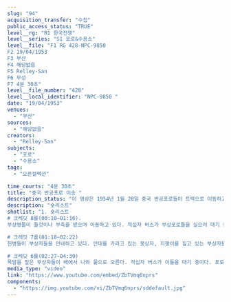 ```yaml
---
slug: "94"
acquisition_transfer: "수집"
public_access_status: "TRUE"
level__rg: "R1 한국전쟁"
level__series: "S1 포로&수용소"
level__file: "F1 RG 428-NPC-9850 
F2 19/04/1953
F3 부산
F4 해당없음 
F5 Relley-San
F6 무성
F7 4분 30초"
level__file_number: "428"
level__local_identifier: "NPC-9850 "
date: "19/04/1953"
venues: 
  - "부산"
sources: 
  - "해당없음"
creators: 
  - "Relley-San"
subjects: 
  - "포로"
  - "수용소"
tags: 
  - "오픈컬렉션"

time_courts: "4분 30초"
title: "중국 반공포로 이송 "
description_status: "이 영상은 1954년 1월 20일 중국 반공포로들이 트럭으로 이동하고 중간 하역지에서 내려 DDT 살포하고 식사하는 장면을 담았다."
description: "숏리스트"
shotlist: "1. 숏리스트
# 크레딧 8롤(00:10~01:16). 
부상병들이 들것이나 부축을 받으며 이동하고 있다. 적십자 버스가 부상포로들을 실으러 대기 중이다. 줄지어 나가는 적십자 차량.

# 크레딧 7롤(01:18~02:22) 
헌병들이 부상자들을 안내하고 있다. 안대를 가리고 있는 붕상자, 지팡이를 짚고 있는 부상자들이 보인다. 포대를 짊어진 포로들의 행렬. 바닷가에는 포로들을 태운 배가 서 있다. 목발을 짚은 부상병들도 보인다.

# 크레딧 6롤(02:27~04:30)
목발을 짚은 부상자들이 배에서 나와 뭍으로 오른다. 적십자 버스가 이들을 대기 중이다. 포로를 태운 버스가 떠나고 유엔과 적십자 사람들이 이야기를 나누고 있다. 포로들의 모습 원경. 배에서 내리는 포로들이 줄지어 뭍으로 오르고 있다. 헌병과 감시단들이 옆에서 이 모습들을 지켜본다."
media_type: "video"
link: "https://www.youtube.com/embed/ZbTVmq6nprs"
components: 
  - "https://img.youtube.com/vi/ZbTVmq6nprs/sddefault.jpg"
---
```

